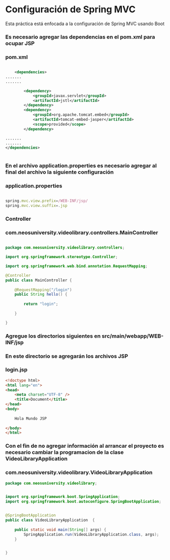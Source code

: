# Configuración de Spring MVC

Esta práctica está enfocada a la configuración de Spring MVC usando Boot

### Es necesario agregar las dependencias en el pom.xml para ocupar JSP
### pom.xml
``` xml

	<dependencies>
.......
.......

		<dependency>
			<groupId>javax.servlet</groupId>
			<artifactId>jstl</artifactId>
		</dependency>
		<dependency>
			<groupId>org.apache.tomcat.embed</groupId>
			<artifactId>tomcat-embed-jasper</artifactId>
			<scope>provided</scope>
		</dependency> 

.......
.......
</dependencies>		
		
``` 

### En el archivo application.properties es necesario agregar al final del archivo la siguiente configuración
### application.properties 
``` js

spring.mvc.view.prefix=/WEB-INF/jsp/
spring.mvc.view.suffix=.jsp

```

### Controller
### com.neosuniversity.videolibrary.controllers.MainController

``` java

package com.neosuniversity.videolibrary.controllers;

import org.springframework.stereotype.Controller;

import org.springframework.web.bind.annotation.RequestMapping;

@Controller
public class MainController {
	
	@RequestMapping("/login")
	public String hello() {
		
		return "login";
		
	}

}


```


### Agregue los directorios siguientes  en src/main/webapp/WEB-INF/jsp
### En este directorio se agregarán los archivos JSP

### login.jsp

``` html
<!doctype html>
<html lang="en">
<head>
	<meta charset="UTF-8" />
	<title>Document</title>
</head>
<body>
	
	Hola Mundo JSP
	
</body>
</html>
```

### Con el fin de no agregar información al arrancar el proyecto es necesario cambiar la programacion de la clase VideoLibraryApplication
### com.neosuniversity.videolibrary.VideoLibraryApplication
``` java
package com.neosuniversity.videolibrary;


import org.springframework.boot.SpringApplication;
import org.springframework.boot.autoconfigure.SpringBootApplication;


@SpringBootApplication
public class VideoLibraryApplication  {
	
	public static void main(String[] args) {
		SpringApplication.run(VideoLibraryApplication.class, args);
	}


}

``` 

